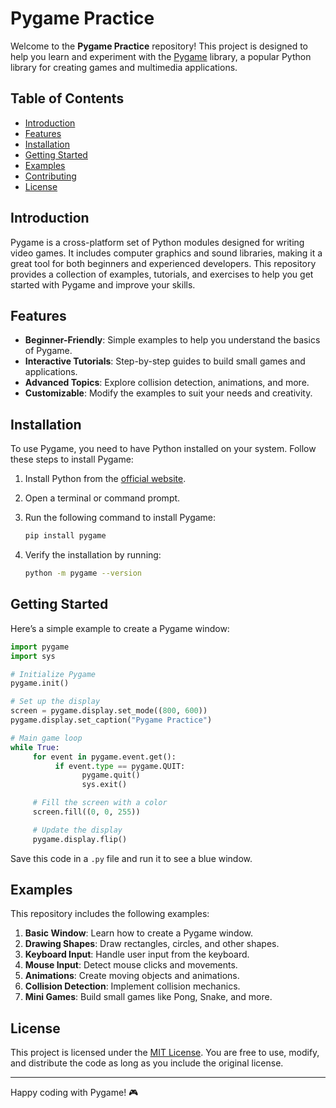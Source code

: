 # Pygame Practice

Welcome to the **Pygame Practice** repository! This project is designed to help you learn and experiment with the [Pygame](https://www.pygame.org/) library, a popular Python library for creating games and multimedia applications.

## Table of Contents
- [Introduction](#introduction)
- [Features](#features)
- [Installation](#installation)
- [Getting Started](#getting-started)
- [Examples](#examples)
- [Contributing](#contributing)
- [License](#license)

## Introduction

Pygame is a cross-platform set of Python modules designed for writing video games. It includes computer graphics and sound libraries, making it a great tool for both beginners and experienced developers. This repository provides a collection of examples, tutorials, and exercises to help you get started with Pygame and improve your skills.

## Features

- **Beginner-Friendly**: Simple examples to help you understand the basics of Pygame.
- **Interactive Tutorials**: Step-by-step guides to build small games and applications.
- **Advanced Topics**: Explore collision detection, animations, and more.
- **Customizable**: Modify the examples to suit your needs and creativity.

## Installation

To use Pygame, you need to have Python installed on your system. Follow these steps to install Pygame:

1. Install Python from the [official website](https://www.python.org/).
2. Open a terminal or command prompt.
3. Run the following command to install Pygame:

    ```bash
    pip install pygame
    ```

4. Verify the installation by running:

    ```bash
    python -m pygame --version
    ```

## Getting Started

Here’s a simple example to create a Pygame window:

```python
import pygame
import sys

# Initialize Pygame
pygame.init()

# Set up the display
screen = pygame.display.set_mode((800, 600))
pygame.display.set_caption("Pygame Practice")

# Main game loop
while True:
     for event in pygame.event.get():
          if event.type == pygame.QUIT:
                pygame.quit()
                sys.exit()

     # Fill the screen with a color
     screen.fill((0, 0, 255))

     # Update the display
     pygame.display.flip()
```

Save this code in a `.py` file and run it to see a blue window.

## Examples

This repository includes the following examples:

1. **Basic Window**: Learn how to create a Pygame window.
2. **Drawing Shapes**: Draw rectangles, circles, and other shapes.
3. **Keyboard Input**: Handle user input from the keyboard.
4. **Mouse Input**: Detect mouse clicks and movements.
5. **Animations**: Create moving objects and animations.
6. **Collision Detection**: Implement collision mechanics.
7. **Mini Games**: Build small games like Pong, Snake, and more.



## License

This project is licensed under the [MIT License](LICENSE). You are free to use, modify, and distribute the code as long as you include the original license.

---

Happy coding with Pygame! 🎮